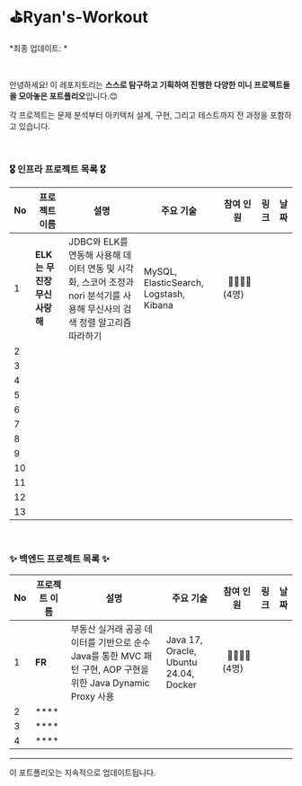 # ⛳Ryan's-Workout

*최종 업데이트: *

<br>

안녕하세요! 이 레포지토리는 **스스로 탐구하고 기획하여 진행한 다양한 미니 프로젝트들을 모아놓은 포트폴리오**입니다.😊 <br>

각 프로젝트는 문제 분석부터 아키텍처 설계, 구현, 그리고 테스트까지 전 과정을 포함하고 있습니다. 

<br>

### 🎖️ 인프라 프로젝트 목록 🎖️

| No | 프로젝트 이름 | 설명 | 주요 기술 | 참여 인원 | 링크 | 날짜 |
|----|---------------|------|-----------|----------|------|------|
| 1  | **ELK는 무진장 무신사랑해** | JDBC와 ELK를 연동해 사용해 데이터 연동 및 시각화, 스코어 조정과 nori 분석기를 사용해 무신사의 검색 정렬 알고리즘 따라하기 | MySQL, ElasticSearch, Logstash, Kibana | &nbsp;&nbsp;👨‍👨‍👦‍👦<br>(4명) |      |      |
| 2  |               |      |           |          |      |      |
| 3  |               |      |           |          |      |      |
| 4  |               |      |           |          |      |      |
| 5  |               |      |           |          |      |      |
| 6  |               |      |           |          |      |      |
| 7  |               |      |           |          |      |      |
| 8  |               |      |           |          |      |      |
| 9  |               |      |           |          |      |      |
| 10 |               |      |           |          |      |      |
| 11 |               |      |           |          |      |      |
| 12 |               |      |           |          |      |      |
| 13 |               |      |           |          |      |      |



<br>

### ✨ 백엔드 프로젝트 목록 ✨

| No | 프로젝트 이름 | 설명 | 주요 기술 | 참여 인원 | 링크 | 날짜 |
|----|---------------|------|-----------|----------|------|------|
| 1  | **FR** | 부동산 실거래 공공 데이터를 기반으로 순수 Java를 통한 MVC 패턴 구현, AOP 구현을 위한 Java Dynamic Proxy 사용 | Java 17, Oracle, Ubuntu 24.04, Docker | &nbsp;&nbsp;👨‍👨‍👦‍👦<br>(4명)|  |  |
| 2  | **** |  |  |  | |  
| 3  | **** |  |  | | |  |
| 4  | **** |  |  |  | | |

---

이 포트폴리오는 지속적으로 업데이트됩니다.
